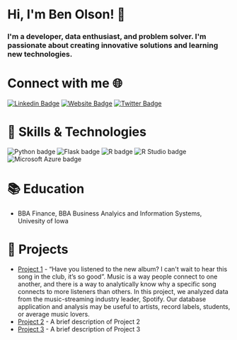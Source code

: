 # Hi, I'm Ben Olson! 👋

### I'm a developer, data enthusiast, and problem solver. I'm passionate about creating innovative solutions and learning new technologies.

# Connect with me 🌐

[![Linkedin Badge](https://img.shields.io/badge/-LinkedIn-0e76a8?style=flat-square&logo=Linkedin&logoColor=white)](https://linkedin.com/in/ben-olson-) [![Website Badge](https://img.shields.io/badge/Website-3b5998?style=flat-square&logo=google-chrome&logoColor=white)](https://benolson.live/) [![Twitter Badge](https://img.shields.io/badge/-Twitter-00acee?style=flat-square&logo=Twitter&logoColor=white)](https://twitter.com/benolsonn)

# 💼 Skills & Technologies
![Python badge](https://img.shields.io/static/v1?message=Python&logo=R&labelColor=3776AB&color=3776AB&logoColor=white&label=%20&style=for-the-badge) ![Flask badge](https://img.shields.io/static/v1?message=Flask&logo=Flask&labelColor=000000&color=000000&logoColor=white&label=%20&style=for-the-badge) ![R badge](https://img.shields.io/static/v1?message=R%20Programming&logo=R&labelColor=276DC3&color=276DC3&logoColor=white&label=%20&style=for-the-badge) ![R Studio badge](https://img.shields.io/static/v1?message=R%20Studio&logo=RStudio&labelColor=75AADB&color=75AADB&logoColor=white&label=%20&style=for-the-badge) ![Microsoft Azure badge](https://img.shields.io/static/v1?message=Azure&logo=Microsoft%20Azure&labelColor=0078D4&color=0078D4&logoColor=white&label=%20&style=for-the-badge) 

# 📚 Education

* BBA Finance, BBA Business Analyics and Information Systems, Univesity of Iowa

# 🌟 Projects

* [Project 1](https://apex.oracle.com/pls/apex/r/beyonce/spotify-analysis74651/home?session=6546818436368  ) - “Have you listened to the new album? I can't wait to hear this song in the club, it’s so good”. Music is a way people connect to one another, and there is a way to analytically know why a specific song connects to more listeners than others. In this project, we analyzed data from the music-streaming industry leader, Spotify. Our database application and analysis may be useful to artists, record labels, students, or average music lovers.    
* [Project 2](project-2-url) - A brief description of Project 2
* [Project 3](project-3-url) - A brief description of Project 3
